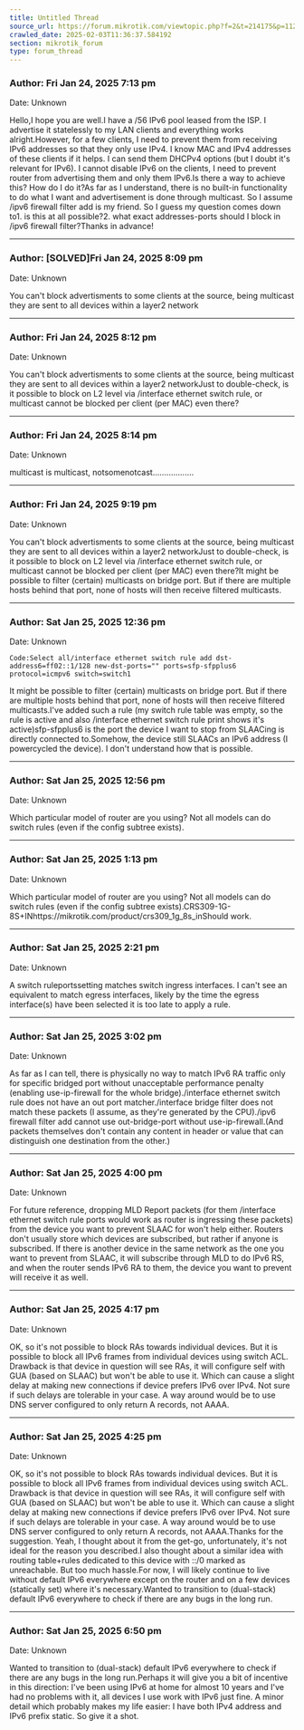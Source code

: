 ```yaml
---
title: Untitled Thread
source_url: https://forum.mikrotik.com/viewtopic.php?f=2&t=214175&p=1121497&amp;sid=3b77a3334c914448dbbc02bfdff4c3aa#p1121497
crawled_date: 2025-02-03T11:36:37.584192
section: mikrotik_forum
type: forum_thread
---
```


### Author: Fri Jan 24, 2025 7:13 pm
Date: Unknown

Hello,I hope you are well.I have a /56 IPv6 pool leased from the ISP. I advertise it statelessly to my LAN clients and everything works alright.However, for a few clients, I need to prevent them from receiving IPv6 addresses so that they only use IPv4. I know MAC and IPv4 addresses of these clients if it helps. I can send them DHCPv4 options (but I doubt it's relevant for IPv6). I cannot disable IPv6 on the clients, I need to prevent router from advertising them and only them IPv6.Is there a way to achieve this? How do I do it?As far as I understand, there is no built-in functionality to do what I want and advertisement is done through multicast. So I assume /ipv6 firewall filter add is my friend. So I guess my question comes down to1. is this at all possible?2. what exact addresses-ports should I block in /ipv6 firewall filter?Thanks in advance!


---
### Author: [SOLVED]Fri Jan 24, 2025 8:09 pm
Date: Unknown

You can't block advertisments to some clients at the source, being multicast they are sent to all devices within a layer2 network


---
### Author: Fri Jan 24, 2025 8:12 pm
Date: Unknown

You can't block advertisments to some clients at the source, being multicast they are sent to all devices within a layer2 networkJust to double-check, is it possible to block on L2 level via /interface ethernet switch rule, or multicast cannot be blocked per client (per MAC) even there?


---
### Author: Fri Jan 24, 2025 8:14 pm
Date: Unknown

multicast is multicast, notsomenotcast..................


---
### Author: Fri Jan 24, 2025 9:19 pm
Date: Unknown

You can't block advertisments to some clients at the source, being multicast they are sent to all devices within a layer2 networkJust to double-check, is it possible to block on L2 level via /interface ethernet switch rule, or multicast cannot be blocked per client (per MAC) even there?It might be possible to filter (certain) multicasts on bridge port. But if there are multiple hosts behind that port, none of hosts will then receive filtered multicasts.


---
### Author: Sat Jan 25, 2025 12:36 pm
Date: Unknown

```
Code:Select all/interface ethernet switch rule add dst-address6=ff02::1/128 new-dst-ports="" ports=sfp-sfpplus6 protocol=icmpv6 switch=switch1
```

It might be possible to filter (certain) multicasts on bridge port. But if there are multiple hosts behind that port, none of hosts will then receive filtered multicasts.I've added such a rule (my switch rule table was empty, so the rule is active and also /interface ethernet switch rule print shows it's active)sfp-sfpplus6 is the port the device I want to stop from SLAACing is directly connected to.Somehow, the device still SLAACs an IPv6 address (I powercycled the device). I don't understand how that is possible.


---
### Author: Sat Jan 25, 2025 12:56 pm
Date: Unknown

Which particular model of router are you using? Not all models can do switch rules (even if the config subtree exists).


---
### Author: Sat Jan 25, 2025 1:13 pm
Date: Unknown

Which particular model of router are you using? Not all models can do switch rules (even if the config subtree exists).CRS309-1G-8S+INhttps://mikrotik.com/product/crs309_1g_8s_inShould work.


---
### Author: Sat Jan 25, 2025 2:21 pm
Date: Unknown

A switch ruleportssetting matches switch ingress interfaces. I can't see an equivalent to match egress interfaces, likely by the time the egress interface(s) have been selected it is too late to apply a rule.


---
### Author: Sat Jan 25, 2025 3:02 pm
Date: Unknown

As far as I can tell, there is physically no way to match IPv6 RA traffic only for specific bridged port without unacceptable performance penalty (enabling use-ip-firewall for the whole bridge)./interface ethernet switch rule does not have an out port matcher./interface bridge filter does not match these packets (I assume, as they're generated by the CPU)./ipv6 firewall filter add cannot use out-bridge-port without use-ip-firewall.(And packets themselves don't contain any content in header or value that can distinguish one destination from the other.)


---
### Author: Sat Jan 25, 2025 4:00 pm
Date: Unknown

For future reference, dropping MLD Report packets (for them /interface ethernet switch rule ports would work as router is ingressing these packets) from the device you want to prevent SLAAC for won't help either. Routers don't usually store which devices are subscribed, but rather if anyone is subscribed. If there is another device in the same network as the one you want to prevent from SLAAC, it will subscribe through MLD to do IPv6 RS, and when the router sends IPv6 RA to them, the device you want to prevent will receive it as well.


---
### Author: Sat Jan 25, 2025 4:17 pm
Date: Unknown

OK, so it's not possible to block RAs towards individual devices. But it is possible to block all IPv6 frames from individual devices using switch ACL. Drawback is that device in question will see RAs, it will configure self with GUA (based on SLAAC) but won't be able to use it. Which can cause a slight delay at making new connections if device prefers IPv6 over IPv4. Not sure if such delays are tolerable in your case. A way around would be to use DNS server configured to only return A records, not AAAA.


---
### Author: Sat Jan 25, 2025 4:25 pm
Date: Unknown

OK, so it's not possible to block RAs towards individual devices. But it is possible to block all IPv6 frames from individual devices using switch ACL. Drawback is that device in question will see RAs, it will configure self with GUA (based on SLAAC) but won't be able to use it. Which can cause a slight delay at making new connections if device prefers IPv6 over IPv4. Not sure if such delays are tolerable in your case. A way around would be to use DNS server configured to only return A records, not AAAA.Thanks for the suggestion. Yeah, I thought about it from the get-go, unfortunately, it's not ideal for the reason you described.I also thought about a similar idea with routing table+rules dedicated to this device with ::/0 marked as unreachable. But too much hassle.For now, I will likely continue to live without default IPv6 everywhere except on the router and on a few devices (statically set) where it's necessary.Wanted to transition to (dual-stack) default IPv6 everywhere to check if there are any bugs in the long run.


---
### Author: Sat Jan 25, 2025 6:50 pm
Date: Unknown

Wanted to transition to (dual-stack) default IPv6 everywhere to check if there are any bugs in the long run.Perhaps it will give you a bit of incentive in this direction: I've been using IPv6 at home for almost 10 years and I've had no problems with it, all devices I use work with IPv6 just fine. A minor detail which probably makes my life easier: I have both IPv4 address and IPv6 prefix static. So give it a shot.

